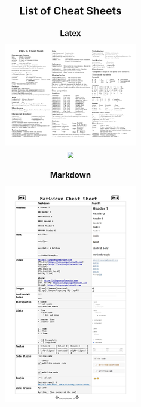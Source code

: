 <h1 align="center">List of Cheat Sheets</h1>

<h2 align="center">Latex</h2>
  <div align="center">
      <a href="https://github.com/Sang-Buster/Miscellaneous-Configuration/blob/main/Cheat%20Sheets/Latex.pdf">
        <img src="/Cheat%20Sheets/README.assets/Latex.png" width="350"/>
      </a>
  
  [![](https://img.shields.io/badge/View%20More-282c34?style=for-the-badge&logoColor=white)](https://github.com/Sang-Buster/Miscellaneous-Configuration/blob/main/Cheat%20Sheets/Latex.pdf)
  </div>



<h2 align="center">Markdown</h2>
  <div align="center">
    <a href="https://github.com/Sang-Buster/Miscellaneous-Configuration/blob/main/Cheat%20Sheets/Markdown.pdf">
      <img src="/Cheat%20Sheets/README.assets/Markdown.png" width="350"/>
    </a>
  </div>
